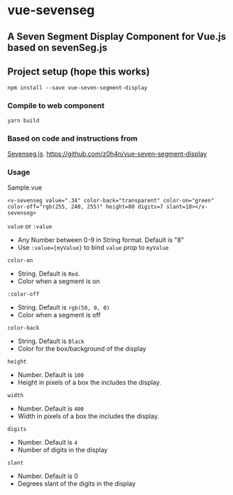 # vue-sevenseg

## A Seven Segment Display Component for Vue.js based on sevenSeg.js

## Project setup (hope this works)
```
npm install --save vue-seven-segment-display
```

### Compile to web component
```
yarn build
```

### Based on code and instructions from

[Sevenseg.js](https://github.com/BrandonLWhite/sevenSeg.js).
<https://github.com/z0h4n/vue-seven-segment-display>

### Usage

Sample.vue

```
<v-sevenseg value=".34" color-back="transparent" color-on="green" color-off="rgb(255, 240, 255)" height=80 digits=7 slant=10></v-sevenseg>
```

`value` or `:value`
- Any Number between 0-9 in String format. Default is "8"
- Use `:value={myValue}` to bind `value` prop to `myValue`

`color-on`
- String. Default is `Red`.
- Color when a segment is on

`:color-off`
- String. Default is `rgb(50, 0, 0)`
- Color when a segment is off
  
`color-back`
- String. Default is `Black`
- Color for the box/background of the display

`height`
- Number. Default is `100`
- Height in pixels of a box the includes the display.

`width`
- Number. Default is `400`
- Width in pixels of a box the includes the display.

`digits`
- Number. Default is `4`
- Number of digits in the display

`slant`
- Number. Default is 0
- Degrees slant of the digits in the display
